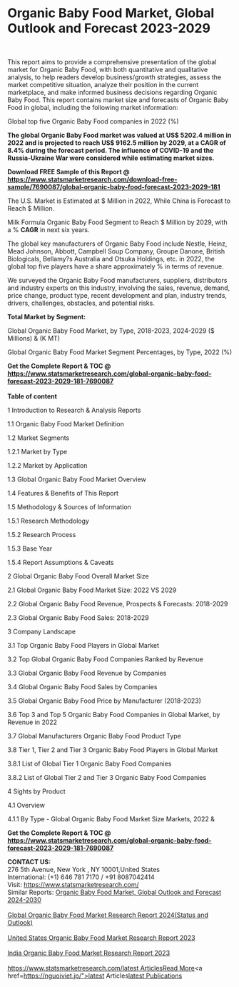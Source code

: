 <h1>Organic Baby Food Market, Global Outlook and Forecast 2023-2029</h1><br/><p>This report aims to provide a comprehensive presentation of the global market for Organic Baby Food, with both quantitative and qualitative analysis, to help readers develop business/growth strategies, assess the market competitive situation, analyze their position in the current marketplace, and make informed business decisions regarding Organic Baby Food. This report contains market size and forecasts of Organic Baby Food in global, including the following market information:</p><p>Global top five Organic Baby Food companies in 2022 (%)</p><p><strong>The global Organic Baby Food market was valued at US$ 5202.4 million in 2022 and is projected to reach US$ 9162.5 million by 2029, at a <strong>CAGR</strong> of 8.4% during the forecast period. The influence of COVID-19 and the Russia-Ukraine War were considered while estimating market sizes.</strong></p><p><strong>Download FREE Sample of this Report @ <a href="https://www.statsmarketresearch.com/download-free-sample/7690087/global-organic-baby-food-forecast-2023-2029-181">https://www.statsmarketresearch.com/download-free-sample/7690087/global-organic-baby-food-forecast-2023-2029-181</a></strong></p><p>The U.S. Market is Estimated at $ Million in 2022, While China is Forecast to Reach $ Million.</p><p>Milk Formula Organic Baby Food Segment to Reach $ Million by 2029, with a % <strong>CAGR</strong> in next six years.</p><p>The global key manufacturers of Organic Baby Food include Nestle, Heinz, Mead Johnson, Abbott, Campbell Soup Company, Groupe Danone, British Biologicals, Bellamy?s Australia and Otsuka Holdings, etc. in 2022, the global top five players have a share approximately % in terms of revenue.</p><p>We surveyed the Organic Baby Food manufacturers, suppliers, distributors and industry experts on this industry, involving the sales, revenue, demand, price change, product type, recent development and plan, industry trends, drivers, challenges, obstacles, and potential risks.</p><p><strong>Total Market by Segment:</strong></p><p>Global Organic Baby Food Market, by Type, 2018-2023, 2024-2029 ($ Millions) & (K MT)</p><p>Global Organic Baby Food Market Segment Percentages, by Type, 2022 (%)</p><div><b>Get the Complete Report & TOC @ <a href="https://www.statsmarketresearch.com/global-organic-baby-food-forecast-2023-2029-181-7690087">https://www.statsmarketresearch.com/global-organic-baby-food-forecast-2023-2029-181-7690087</a></b></div><br><b>Table of content</b><p>1 Introduction to Research & Analysis Reports<br />
 
  1.1 Organic Baby Food Market Definition<br />
 
  1.2 Market Segments<br />
 
  1.2.1 Market by Type<br />
 
  1.2.2 Market by Application<br />
 
  1.3 Global Organic Baby Food Market Overview<br />
 
  1.4 Features & Benefits of This Report<br />
 
  1.5 Methodology & Sources of Information<br />
 
  1.5.1 Research Methodology<br />
 
  1.5.2 Research Process<br />
 
  1.5.3 Base Year<br />
 
  1.5.4 Report Assumptions & Caveats<br />
 
 2 Global Organic Baby Food Overall Market Size<br />
 
  2.1 Global Organic Baby Food Market Size: 2022 VS 2029<br />
 
  2.2 Global Organic Baby Food Revenue, Prospects & Forecasts: 2018-2029<br />
 
  2.3 Global Organic Baby Food Sales: 2018-2029<br />
 
 3 Company Landscape<br />
 
  3.1 Top Organic Baby Food Players in Global Market<br />
 
  3.2 Top Global Organic Baby Food Companies Ranked by Revenue<br />
 
  3.3 Global Organic Baby Food Revenue by Companies<br />
 
  3.4 Global Organic Baby Food Sales by Companies<br />
 
  3.5 Global Organic Baby Food Price by Manufacturer (2018-2023)<br />
 
  3.6 Top 3 and Top 5 Organic Baby Food Companies in Global Market, by Revenue in 2022<br />
 
  3.7 Global Manufacturers Organic Baby Food Product Type<br />
 
  3.8 Tier 1, Tier 2 and Tier 3 Organic Baby Food Players in Global Market<br />
 
  3.8.1 List of Global Tier 1 Organic Baby Food Companies<br />
 
  3.8.2 List of Global Tier 2 and Tier 3 Organic Baby Food Companies<br />
 
 4 Sights by Product<br />
 
  4.1 Overview<br />
 
  4.1.1 By Type - Global Organic Baby Food Market Size Markets, 2022 &<br><div><b>Get the Complete Report & TOC @ <a href="https://www.statsmarketresearch.com/global-organic-baby-food-forecast-2023-2029-181-7690087">https://www.statsmarketresearch.com/global-organic-baby-food-forecast-2023-2029-181-7690087</a></b></div></p> <b>CONTACT US:</b><br>276 5th Avenue, New York , NY 10001,United States<br>International: (+1) 646 781 7170 / +91 8087042414<br>Visit: <a href="https://www.statsmarketresearch.com/">https://www.statsmarketresearch.com/</a><br>Similar Reports: <a href="https://www.statsmarketresearch.com/global-organic-baby-food-forecast-2023-2029-181-7690087">Organic Baby Food Market, Global Outlook and Forecast 2024-2030</a><br/><br/><a href="https://www.statsmarketresearch.com/global-organic-baby-food-forecast-2023-2029-181-7690087">Global Organic Baby Food Market Research Report 2024(Status and Outlook)</a><br/><br/><a href="https://www.statsmarketresearch.com/global-organic-baby-food-forecast-2023-2029-181-7690087">United States Organic Baby Food Market Research Report 2023</a><br/><br/><a href="https://www.statsmarketresearch.com/global-organic-baby-food-forecast-2023-2029-181-7690087">India Organic Baby Food Market Research Report 2023</a><br/><br/><a href="https://gyeongbokgung.com">https://www.statsmarketresearch.com/</a><a href="https://hallyeomaritime.com">latest Articles</a><a href="https://jingwansa.com">Read More</a><a href=https://nguoiviet.jp/">latest Articles</a><a href="https://www.intelmarketresearch.com/">latest Publications</a>